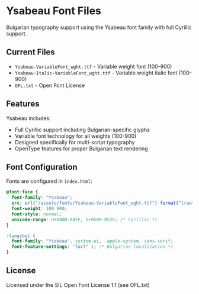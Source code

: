 # Ysabeau Font Files

Bulgarian typography support using the Ysabeau font family with full Cyrillic support.

## Current Files

- `Ysabeau-VariableFont_wght.ttf` - Variable weight font (100-900)
- `Ysabeau-Italic-VariableFont_wght.ttf` - Variable weight italic font (100-900)
- `OFL.txt` - Open Font License

## Features

Ysabeau includes:
- Full Cyrillic support including Bulgarian-specific glyphs
- Variable font technology for all weights (100-900)
- Designed specifically for multi-script typography
- OpenType features for proper Bulgarian text rendering

## Font Configuration

Fonts are configured in `index.html`:
```css
@font-face {
  font-family: "Ysabeau";
  src: url("/assets/fonts/Ysabeau-VariableFont_wght.ttf") format("truetype");
  font-weight: 100 900;
  font-style: normal;
  unicode-range: U+0400-04FF, U+0500-052F; /* Cyrillic */
}

:lang(bg) {
  font-family: "Ysabeau", system-ui, -apple-system, sans-serif;
  font-feature-settings: "locl" 1; /* Bulgarian localization */
}
```

## License

Licensed under the SIL Open Font License 1.1 (see OFL.txt)